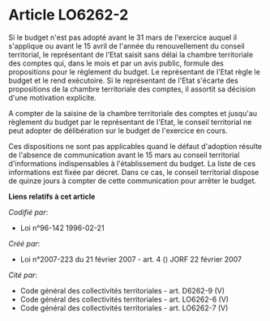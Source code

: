 # Article LO6262-2

Si le budget n'est pas adopté avant le 31 mars de l'exercice auquel il s'applique ou avant le 15 avril de l'année du
renouvellement du conseil territorial, le représentant de l'Etat saisit sans délai la chambre territoriale des comptes qui,
dans le mois et par un avis public, formule des propositions pour le règlement du budget. Le représentant de l'Etat règle le
budget et le rend exécutoire. Si le représentant de l'Etat s'écarte des propositions de la chambre territoriale des comptes,
il assortit sa décision d'une motivation explicite.

A compter de la saisine de la chambre territoriale des comptes et jusqu'au règlement du budget par le représentant de l'Etat,
le conseil territorial ne peut adopter de délibération sur le budget de l'exercice en cours.

Ces dispositions ne sont pas applicables quand le défaut d'adoption résulte de l'absence de communication avant le 15 mars au
conseil territorial d'informations indispensables à l'établissement du budget. La liste de ces informations est fixée par
décret. Dans ce cas, le conseil territorial dispose de quinze jours à compter de cette communication pour arrêter le budget.

**Liens relatifs à cet article**

_Codifié par_:

  - Loi n°96-142 1996-02-21

_Créé par_:

  - Loi n°2007-223 du 21 février 2007 - art. 4 () JORF 22 février 2007

_Cité par_:

  - Code général des collectivités territoriales - art. D6262-9 (V)
  - Code général des collectivités territoriales - art. LO6262-6 (V)
  - Code général des collectivités territoriales - art. LO6262-7 (V)
